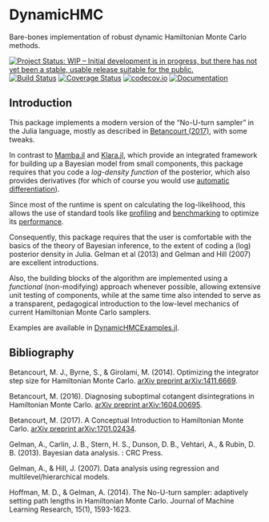 # DynamicHMC

Bare-bones implementation of robust dynamic Hamiltonian Monte Carlo methods.

[![Project Status: WIP – Initial development is in progress, but there has not yet been a stable, usable release suitable for the public.](http://www.repostatus.org/badges/latest/wip.svg)](http://www.repostatus.org/#wip)
[![Build Status](https://travis-ci.org/tpapp/DynamicHMC.jl.svg?branch=master)](https://travis-ci.org/tpapp/DynamicHMC.jl)
[![Coverage Status](https://coveralls.io/repos/tpapp/DynamicHMC.jl/badge.svg?branch=master&service=github)](https://coveralls.io/github/tpapp/DynamicHMC.jl?branch=master)
[![codecov.io](http://codecov.io/github/tpapp/DynamicHMC.jl/coverage.svg?branch=master)](http://codecov.io/github/tpapp/DynamicHMC.jl?branch=master)
[![Documentation](https://img.shields.io/badge/docs-latest-blue.svg)](https://tpapp.github.io/DynamicHMC.jl/latest)

## Introduction

This package implements a modern version of the “No-U-turn sampler” in the Julia language, mostly as described in [Betancourt (2017)](https://arxiv.org/abs/1701.02434), with some tweaks.

In contrast to [Mamba.jl](https://github.com/brian-j-smith/Mamba.jl) and [Klara.jl](https://github.com/JuliaStats/Klara.jl), which provide an integrated framework for building up a Bayesian model from small components, this package requires that you code a *log-density function* of the posterior, which also provides derivatives (for which of course you would use [automatic differentiation](http://www.juliadiff.org/)).

Since most of the runtime is spent on calculating the log-likelihood, this allows the use of standard tools like [profiling](https://docs.julialang.org/en/latest/stdlib/profile/) and [benchmarking](https://github.com/JuliaCI/BenchmarkTools.jl) to optimize its [performance](https://docs.julialang.org/en/latest/manual/performance-tips/).

Consequently, this package requires that the user is comfortable with the basics of the theory of Bayesian inference, to the extent of coding a (log) posterior density in Julia. Gelman et al (2013) and Gelman and Hill (2007) are excellent introductions.

Also, the building blocks of the algorithm are implemented using a *functional* (non-modifying) approach whenever possible, allowing extensive unit testing of components, while at the same time also intended to serve as a transparent, pedagogical introduction to the low-level mechanics of current Hamiltonian Monte Carlo samplers.

Examples are available in [DynamicHMCExamples.jl](https://github.com/tpapp/DynamicHMCExamples.jl).

## Bibliography

Betancourt, M. J., Byrne, S., & Girolami, M. (2014). Optimizing the integrator step size for Hamiltonian Monte Carlo. [arXiv preprint arXiv:1411.6669](https://arxiv.org/pdf/1411.6669).

Betancourt, M. (2016). Diagnosing suboptimal cotangent disintegrations in Hamiltonian Monte Carlo. [arXiv preprint arXiv:1604.00695](https://arxiv.org/abs/1604.00695).

Betancourt, M. (2017). A Conceptual Introduction to Hamiltonian Monte Carlo. [arXiv preprint arXiv:1701.02434](https://arxiv.org/abs/1701.02434).

Gelman, A., Carlin, J. B., Stern, H. S., Dunson, D. B., Vehtari, A., & Rubin, D. B. (2013). Bayesian data analysis. : CRC Press.

Gelman, A., & Hill, J. (2007). Data analysis using regression and multilevel/hierarchical models.

Hoffman, M. D., & Gelman, A. (2014). The No-U-turn sampler: adaptively setting path lengths in Hamiltonian Monte Carlo. Journal of Machine Learning Research, 15(1), 1593-1623.
